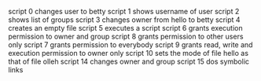script 0 changes user to betty
script 1 shows username of user
script 2 shows list of groups
script 3 changes owner from hello to betty
script 4 creates an empty file
script 5 executes a script
script 6 grants execution permission to owner and group
script 8 grants permission to other users only
script 7 grants permission to everybody
script 9 grants read, write and execution permission to owner only
script 10 sets the mode of file hello as that of file olleh
script 14 changes owner and group
script 15 dos symbolic links
